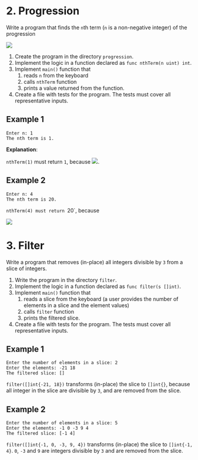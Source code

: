 # 2. Progression

Write a program that finds the `n`th term (`n` is a non-negative integer) of
the progression

<img src="https://render.githubusercontent.com/render/math?math=\begin{cases}a_0 = 0\\a_1 = 1\\a_i = 3a_{i-2}%2b2a_{i-1}\end{cases}">
   
1. Create the program in the directory `progression`.
1. Implement the logic in a function declared as `func nthTerm(n uint) int`.
1. Implement `main()` function that
   1. reads `n` from the keyboard
   1. calls `nthTerm` function
   1. prints a value returned from the function.
1. Create a file with tests for the program. The tests must cover all
   representative inputs.
   
## Example 1
   
```
Enter n: 1
The nth term is 1.
```
   
**Explanation**:

`nthTerm(1)` must return `1`, because <img src="https://render.githubusercontent.com/render/math?math=a_1 = 1">.
 
## Example 2
 
```
Enter n: 4
The nth term is 20.
```
    
`nthTerm(4) must return `20`, because
    
<img src="https://render.githubusercontent.com/render/math?math=\begin{align*}a_0 %26= 0\\a_1 %26= 1\\ a_2 %26 = 3a_0 %2b 2a_1 = 3 \cdot 0 %2b + 2 \cdot 1 = 2\\a_3 %26 = 3a_1 %2b 2a_2 = 3 \cdot 1 %2b 2 \cdot 2 = 7\\a_4 %26 = 3a_2 %2b 2a_3 = 3 \cdot 2 %2b 2 \cdot 7 = 20\end{align*}">

# 3. Filter

Write a program that removes (in-place) all integers divisible by `3` from a
slice of integers.

1. Write the program in the directory `filter`.
1. Implement the logic in a function declared as `func filter(s []int)`.
1. Implement `main()` function that
   1. reads a slice from the keyboard (a user provides the number of elements
      in a slice and the element values)
   1. calls `filter` function
   1. prints the filtered slice.
1. Create a file with tests for the program. The tests must cover all
   representative inputs.

## Example 1

```
Enter the number of elements in a slice: 2
Enter the elements: -21 18
The filtered slice: []
```

`filter([]int{-21, 18})` transforms (in-place) the slice to `[]int{}`, because
all integer in the slice are divisible by `3`, and are removed from the slice.

## Example 2

```
Enter the number of elements in a slice: 5
Enter the elements: -1 0 -3 9 4
The filtered slice: [-1 4]
```

`filter([]int{-1, 0, -3, 9, 4})` transforms (in-place) the slice to `[]int{-1,
4}`. `0`, `-3` and `9` are integers divisible by `3` and are removed
from the slice.
